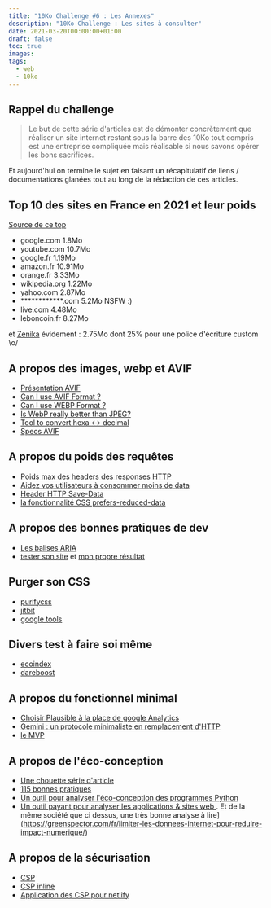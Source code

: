 ```yaml
---
title: "10Ko Challenge #6 : Les Annexes"
description: "10Ko Challenge : Les sites à consulter"
date: 2021-03-20T00:00:00+01:00
draft: false
toc: true
images:
tags:
  - web
  - 10ko
---
```


## Rappel du challenge

> Le but de cette série d'articles est de démonter concrètement que réaliser un site internet restant sous la barre des 10Ko tout compris est une entreprise compliquée mais réalisable si nous savons opérer les bons sacrifices.

Et aujourd'hui on termine le sujet en faisant un récapitulatif de liens / documentations glanées tout au long de la rédaction de ces articles.

## Top 10 des sites en France en 2021 et leur poids

[Source de ce top](https://www.alexa.com/topsites/countries/FR)

* google.com 1.8Mo
* youtube.com 10.7Mo
* google.fr 1.19Mo 
* amazon.fr 10.91Mo
* orange.fr 3.33Mo 
* wikipedia.org 1.22Mo
* yahoo.com 2.87Mo 
* ************.com 5.2Mo NSFW :) 
* live.com 4.48Mo 
* leboncoin.fr 8.27Mo 

et [Zenika](https://zenika.com/) évidement : 2.75Mo dont 25% pour une police d'écriture custom \o/

## A propos des images, webp et AVIF

* [Présentation AVIF](https://45secondes.fr/avif-un-format-dimage-nouvelle-generation-pour-le-web-devra-faire-la-queue-derriere-webp/)
* [Can I use AVIF Format ?](https://caniuse.com/?search=AVIF)
* [Can I use WEBP Format ?](https://caniuse.com/?search=WEBP)
* [Is WebP really better than JPEG?](https://siipo.la/blog/is-webp-really-better-than-jpeg)
* [Tool to convert hexa <-> decimal ](https://www.toutjavascript.com/tools/convert-online-binary-hexa-decimal.php)
* [Specs AVIF](https://aomediacodec.github.io/av1-avif/)

## A propos du poids des requêtes

* [Poids max des headers des responses HTTP](https://www.tutorialspoint.com/What-is-the-maximum-size-of-HTTP-header-values)
* [Aidez vos utilisateurs à consommer moins de data](https://css-tricks.com/help-users-save-data/)
* [Header HTTP Save-Data](https://developer.mozilla.org/en-US/docs/Web/HTTP/Headers/Save-Data)
* [la fonctionnalité CSS prefers-reduced-data](https://developer.mozilla.org/en-US/docs/Web/CSS/@media/prefers-reduced-data)

## A propos des bonnes pratiques de dev

* [Les balises ARIA](https://developer.mozilla.org/en-US/docs/Web/Accessibility/ARIA/Roles/Main_role)
* [tester son site](https://webpagetest.org/) et [mon propre résultat](https://webpagetest.org/result/210215_DiQ1_c9cddb337e8489911fc569650557c7f8/1/breakdown/)

## Purger son CSS

* [purifycss](https://purifycss.online/#)
* [jitbit](https://www.jitbit.com/unusedcss/)
* [google tools](https://developers.google.com/web/tools/chrome-devtools/coverage)

## Divers test à faire soi même

* [ecoindex](http://www.ecoindex.fr)
* [dareboost](https://www.dareboost.com/)

## A propos du fonctionnel minimal

* [Choisir Plausible à la place de google Analytics](https://plausible.io/vs-matomo)
* [Gemini : un protocole minimaliste en remplacement d'HTTP](https://ploum.net/gemini-le-protocole-du-slow-web/)
* [le MVP](https://blog.myagilepartner.fr/index.php/2017/01/02/mvp-minimum-viable-product/)


## A propos de l'éco-conception

* [Une chouette série d'article](https://alexsoyes.com/eco-conception-web)
* [115 bonnes pratiques](https://collectif.greenit.fr/ecoconception-web/115-bonnes-pratiques-eco-conception_web.html)
* [Un outil pour analyser l'éco-conception des programmes Python](https://www-lesechos-fr.cdn.ampproject.org/c/s/www.lesechos.fr/amp/1270217)
* [Un outil payant pour analyser les applications & sites web ](https://greenspector.com/fr/accueil/). Et de la même société que ci dessus, une très bonne analyse à lire](https://greenspector.com/fr/limiter-les-donnees-internet-pour-reduire-impact-numerique/)

## A propos de la sécurisation

* [CSP](https://content-security-policy.com/)
* [CSP inline](https://content-security-policy.com/examples/allow-inline-style/)
* [Application des CSP pour netlify](https://docs.netlify.com/routing/headers/#syntax-for-the-headers-file)

